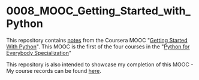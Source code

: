 # 0008_MOOC_Getting_Started_with_Python

This repository contains [notes](https://github.com/mariocpinto/0008_MOOC_Getting_Started_with_Python/blob/master/Course_Notes.md) from the Coursera MOOC "[Getting Started With Python](https://www.coursera.org/learn/python/home/info)". This MOOC is the first of the four courses in the "[Python for Everybody Specialization](https://www.coursera.org/specializations/python)"

This repository is also intended to showcase my completion of this MOOC - My course records can be found [here](https://github.com/mariocpinto/0008_MOOC_Getting_Started_with_Python/blob/master/Course_Completion.md).
